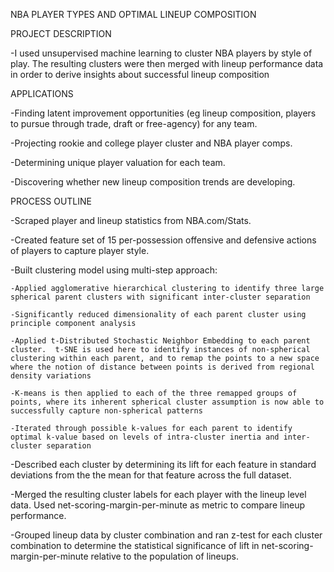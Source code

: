 NBA PLAYER TYPES AND OPTIMAL LINEUP COMPOSITION


PROJECT DESCRIPTION

-I used unsupervised machine learning to cluster NBA players by style of play.  The resulting clusters were then merged with lineup performance data in order to derive insights about successful lineup composition


APPLICATIONS

-Finding latent improvement opportunities (eg lineup composition, players to pursue through trade, draft or free-agency) for any team.

-Projecting rookie and college player cluster and NBA player comps.

-Determining unique player valuation for each team.

-Discovering whether new lineup composition trends are developing.


PROCESS OUTLINE

-Scraped player and lineup statistics from NBA.com/Stats.

-Created feature set of 15 per-possession offensive and defensive actions of players to capture player style.

-Built clustering model using multi-step approach:

    -Applied agglomerative hierarchical clustering to identify three large spherical parent clusters with significant inter-cluster separation

    -Significantly reduced dimensionality of each parent cluster using principle component analysis

    -Applied t-Distributed Stochastic Neighbor Embedding to each parent cluster.  t-SNE is used here to identify instances of non-spherical clustering within each parent, and to remap the points to a new space where the notion of distance between points is derived from regional density variations

    -K-means is then applied to each of the three remapped groups of points, where its inherent spherical cluster assumption is now able to successfully capture non-spherical patterns

    -Iterated through possible k-values for each parent to identify optimal k-value based on levels of intra-cluster inertia and inter-cluster separation

-Described each cluster by determining its lift for each feature in standard deviations from the the mean for that feature across the full dataset.  

-Merged the resulting cluster labels for each player with the lineup level data. Used net-scoring-margin-per-minute as metric to compare lineup performance.

-Grouped lineup data by cluster combination and ran z-test for each cluster combination to determine the statistical significance of lift in net-scoring-margin-per-minute relative to the population of lineups.
